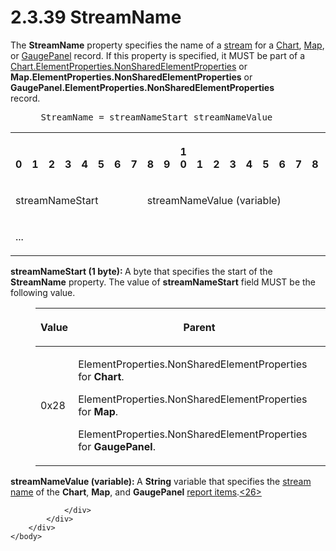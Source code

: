 <html dir="LTR" xmlns:mshelp="http://msdn.microsoft.com/mshelp" xmlns:ddue="http://ddue.schemas.microsoft.com/authoring/2003/5" xmlns:xlink="http://www.w3.org/1999/xlink" xmlns:tool="http://www.microsoft.com/tooltip">
    <head>
        <meta http-equiv="Content-Type" content="text/html; CHARSET=utf-8"></meta>
        <meta name="save" content="history"></meta>
        <title>2.3.39 StreamName</title>
        <xml>
            <mshelp:toctitle title="2.3.39 StreamName"></mshelp:toctitle>
            <mshelp:rltitle title="[MS-RPL]: StreamName"></mshelp:rltitle>
            <mshelp:keyword index="A" term="858a3b0e-17a7-447d-8fc3-9b56623c0097"></mshelp:keyword>
            <mshelp:attr name="DCSext.ContentType" value="open specification"></mshelp:attr>
            <mshelp:attr name="AssetID" value="858a3b0e-17a7-447d-8fc3-9b56623c0097"></mshelp:attr>
            <mshelp:attr name="TopicType" value="kbRef"></mshelp:attr>
            <mshelp:attr name="DCSext.Title" value="[MS-RPL]: StreamName" />
        </xml>
    </head>
    <body>
        <div id="header">
            <h1 class="heading">2.3.39 StreamName</h1>
        </div>
        <div id="mainSection">
            <div id="mainBody">
                <div id="allHistory" class="saveHistory"></div>
                <div id="sectionSection0" class="section" name="collapseableSection">
                    

<p>The <b>StreamName</b> property specifies the name of a <a href="75ae48f7-746b-4b41-919c-6699fa28b3ef.md#gt_f3529cd8-50da-4f36-aa0b-66af455edbb6">stream</a> for a <a href="89f56458-ec69-49ff-a9d6-39e506543a39.md">Chart</a>, <a href="953882ee-8b4b-40e8-9a05-ab2ea31622ce.md">Map</a>, or <a href="a9142e06-4813-4393-8f72-7559ee960936.md">GaugePanel</a> record. If this
property is specified, it MUST be part of a <a href="1b1b7882-84bb-47d4-a3d2-b020b8d23d7a.md">Chart.ElementProperties.NonSharedElementProperties</a>
or <b>Map.ElementProperties.NonSharedElementProperties</b> or <b>GaugePanel.ElementProperties.NonSharedElementProperties</b>
record.           </p>

<dl>
<dd>
<div><pre> StreamName = streamNameStart streamNameValue
</pre></div>
</dd></dl>

<table>
 <tr>
  <th><p><br>0</p></th>
  <th><p><br>1</p></th>
  <th><p><br>2</p></th>
  <th><p><br>3</p></th>
  <th><p><br>4</p></th>
  <th><p><br>5</p></th>
  <th><p><br>6</p></th>
  <th><p><br>7</p></th>
  <th><p><br>8</p></th>
  <th><p><br>9</p></th>
  <th><p>1<br>0</p></th>
  <th><p><br>1</p></th>
  <th><p><br>2</p></th>
  <th><p><br>3</p></th>
  <th><p><br>4</p></th>
  <th><p><br>5</p></th>
  <th><p><br>6</p></th>
  <th><p><br>7</p></th>
  <th><p><br>8</p></th>
  <th><p><br>9</p></th>
  <th><p>2<br>0</p></th>
  <th><p><br>1</p></th>
  <th><p><br>2</p></th>
  <th><p><br>3</p></th>
  <th><p><br>4</p></th>
  <th><p><br>5</p></th>
  <th><p><br>6</p></th>
  <th><p><br>7</p></th>
  <th><p><br>8</p></th>
  <th><p><br>9</p></th>
  <th><p>3<br>0</p></th>
  <th><p><br>1</p></th>
 </tr>
 <tr>
  <td colspan="8">
  <p>streamNameStart</p>
  </td>
  <td colspan="24">
  <p>streamNameValue
  (variable)</p>
  </td>
 </tr>
 <tr>
  <td colspan="32">
  <p>...</p>
  </td>
 </tr>
</table>

<p><b>streamNameStart (1 byte): </b>A byte that
specifies the start of the <b>StreamName</b> property. The value of <b>streamNameStart</b>
field MUST be the following value.</p>

<dl>
<dd>
<table>
 <thead>
  <tr>
   <th>
   <p>Value</p>
   </th>
   <th>
   <p>Parent</p>
   </th>
  </tr>
 </thead>
 <tr>
  <td>
  <p>0x28</p>
  </td>
  <td>
  <p>ElementProperties.NonSharedElementProperties for <b>Chart</b>.</p>
  <p>ElementProperties.NonSharedElementProperties for <b>Map</b>.</p>
  <p>ElementProperties.NonSharedElementProperties for <b>GaugePanel</b>.</p>
  </td>
 </tr>
</table>
</dd></dl>

<p><b>streamNameValue (variable): </b>A <b>String</b>
variable that specifies the <a href="75ae48f7-746b-4b41-919c-6699fa28b3ef.md#gt_cd4f5b3b-1fd3-43ff-aafc-3bf4c3cab97f">stream
name</a> of the <b>Chart</b>, <b>Map</b>, and <b>GaugePanel</b> <a href="75ae48f7-746b-4b41-919c-6699fa28b3ef.md#gt_c6f8e999-fca9-4e79-96e7-fb4c2c43d601">report items</a>.<a id="Appendix_A_Target_26"></a><a href="1d022514-2a2f-41df-b2f8-36f19e474fa5.md#Appendix_A_26" aria-label="Product behavior note 26">&lt;26&gt;</a></p>


                </div>
            </div>
        </div>
    </body>
</html>